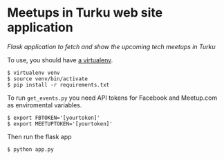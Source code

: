 # Meetups in Turku web site application

*Flask application to fetch and show the upcoming tech meetups in Turku*

To use, you should have [a virtualenv](https://virtualenv.pypa.io/en/stable/).

```
$ virtualenv venv
$ source venv/bin/activate
$ pip install -r requirements.txt
```

To run `get_events.py` you need API tokens for Facebook and Meetup.com as
enviromental variables.

```
$ export FBTOKEN='[yourtoken]'
$ export MEETUPTOKEN='[yourtoken]'
```

Then run the flask app

```
$ python app.py
```


